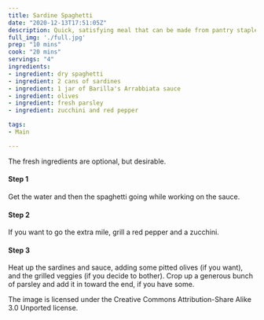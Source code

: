 ```yaml
---
title: Sardine Spaghetti
date: "2020-12-13T17:51:05Z"
description: Quick, satisfying meal that can be made from pantry staples.
full_img: './full.jpg'
prep: "10 mins"
cook: "20 mins"
servings: "4"
ingredients:
- ingredient: dry spaghetti
- ingredient: 2 cans of sardines
- ingredient: 1 jar of Barilla's Arrabbiata sauce
- ingredient: olives
- ingredient: fresh parsley
- ingredient: zucchini and red pepper

tags:
- Main

---
```


The fresh ingredients are optional, but desirable.

#### Step 1

Get the water and then the spaghetti going while working on the sauce.

#### Step 2

If you want to go the extra mile, grill a red pepper and a zucchini. 

#### Step 3

Heat up the sardines and sauce, adding some pitted olives (if you want), and the grilled veggies (if you decide to bother). Crop up a generous bunch of parsley and add it in toward the end, if you have some.

The image is licensed under the Creative Commons Attribution-Share Alike 3.0 Unported license.